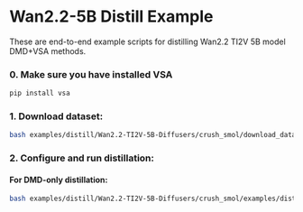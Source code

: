 # Wan2.2-5B Distill Example
These are end-to-end example scripts for distilling Wan2.2 TI2V 5B model DMD+VSA methods.

### 0. Make sure you have installed VSA

```bash
pip install vsa
```

### 1. Download dataset:
```bash
bash examples/distill/Wan2.2-TI2V-5B-Diffusers/crush_smol/download_dataset.sh
```

### 2. Configure and run distillation:

#### For DMD-only distillation:
```bash
bash examples/distill/Wan2.2-TI2V-5B-Diffusers/crush_smol/examples/distill/Wan2.2-TI2V-5B-Diffusers/crush_smol/
```
